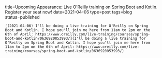 
title=Upcoming Appearance: Live O'Reilly training on Spring Boot and Kotlin. Register your seat now!
date=2021-04-06
type=post
tags=blog
status=published
~~~~~~
[(2021-04-06) I'll be doing a live training for O'Reilly on Spring Boot and Kotlin. I hope you'll join me here from 11am to 2pm on the 6th of April: https://www.oreilly.com/live-training/courses/spring-boot-and-kotlin/0636920053993/](I'll be doing a live training for O'Reilly on Spring Boot and Kotlin. I hope you'll join me here from 11am to 2pm on the 6th of April: https://www.oreilly.com/live-training/courses/spring-boot-and-kotlin/0636920053993/) 
            